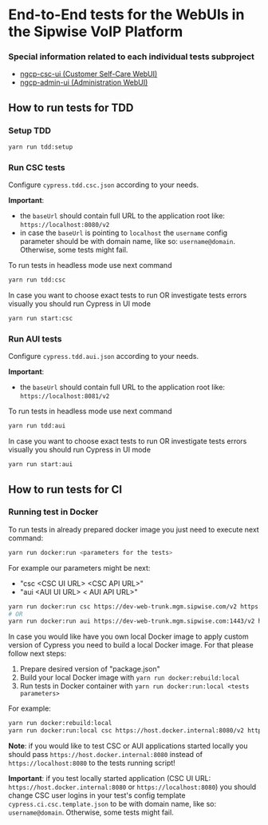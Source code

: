 # End-to-End tests for the WebUIs in the Sipwise VoIP Platform


### Special information related to each individual tests subproject

* [ngcp-csc-ui (Customer Self-Care WebUI)](docs/ngcp-csc-ui.md)
* [ngcp-admin-ui (Administration WebUI)](docs/ngcp-admin-ui.md)

## How to run tests for TDD

### Setup TDD
```bash
yarn run tdd:setup
```

### Run CSC tests

Configure `cypress.tdd.csc.json` according to your needs.

**Important**:
* the `baseUrl` should contain full URL to the application root like: `https://localhost:8080/v2`
* in case the `baseUrl` is pointing to `localhost` the `username` config parameter should be with domain name, like so: `username@domain`. Otherwise, some tests might fail.

To run tests in headless mode use next command
```bash
yarn run tdd:csc
```
In case you want to choose exact tests to run OR investigate tests errors visually you should run Cypress in UI mode
```bash
yarn run start:csc
```

### Run AUI tests

Configure `cypress.tdd.aui.json` according to your needs.

**Important**:
* the `baseUrl` should contain full URL to the application root like: `https://localhost:8081/v2`

To run tests in headless mode use next command
```bash
yarn run tdd:aui
```
In case you want to choose exact tests to run OR investigate tests errors visually you should run Cypress in UI mode
```bash
yarn run start:aui
```

## How to run tests for CI
### Running test in Docker
To run tests in already prepared docker image you just need to execute next command:
```bash
yarn run docker:run <parameters for the tests>
```
For example our parameters might be next:
* "csc \<CSC UI URL\>  \<CSC API URL\>"
* "aui \<AUI UI URL\>  \< AUI API URL\>"

```bash
yarn run docker:run csc https://dev-web-trunk.mgm.sipwise.com/v2 https://dev-web-trunk.mgm.sipwise.com
# OR
yarn run docker:run aui https://dev-web-trunk.mgm.sipwise.com:1443/v2 https://dev-web-trunk.mgm.sipwise.com:1443
```

In case you would like have you own local Docker image to apply custom version of Cypress you need to build a local Docker image.
For that please follow next steps:
1. Prepare desired version of "package.json"
2. Build your local Docker image with `yarn run docker:rebuild:local`
3. Run tests in Docker container with `yarn run docker:run:local <tests parameters>`

For example:
```bash
yarn run docker:rebuild:local
yarn run docker:run:local csc https://host.docker.internal:8080/v2 https://dev-web-trunk.mgm.sipwise.com
```

**Note**: if you would like to test CSC or AUI applications started locally you should pass `https://host.docker.internal:8080` instead of `https://localhost:8080` to the tests running script!

**Important**: if you test locally started application (CSC UI URL: `https://host.docker.internal:8080` or `https://localhost:8080`) you should change CSC user logins in your test's config template `cypress.ci.csc.template.json` to be with domain name, like so: `username@domain`. Otherwise, some tests might fail.
